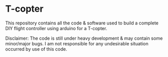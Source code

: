 T-copter
========

This repository contains all the code &amp; software used to build a complete DIY flight controller using arduino for a T-copter.

Disclaimer: The code is still under heavy development & may contain some minor/major bugs. I am not responsible for any undesirable situation occurred by use of this code.
